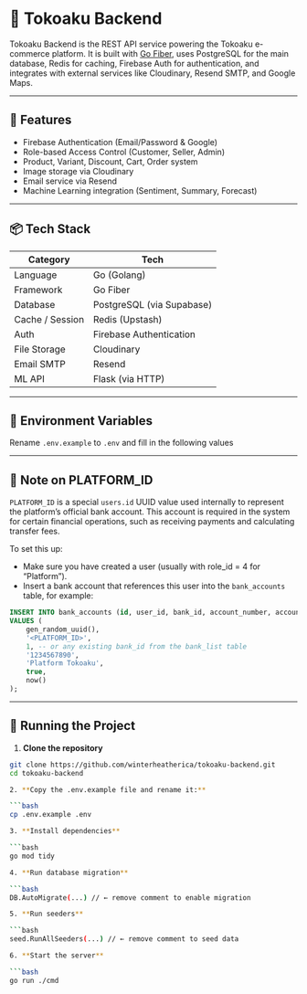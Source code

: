 # 🛒 Tokoaku Backend

Tokoaku Backend is the REST API service powering the Tokoaku e-commerce platform. It is built with [Go Fiber](https://gofiber.io/), uses PostgreSQL for the main database, Redis for caching, Firebase Auth for authentication, and integrates with external services like Cloudinary, Resend SMTP, and Google Maps.

---

## 🚀 Features

- Firebase Authentication (Email/Password & Google)
- Role-based Access Control (Customer, Seller, Admin)
- Product, Variant, Discount, Cart, Order system
- Image storage via Cloudinary
- Email service via Resend
- Machine Learning integration (Sentiment, Summary, Forecast)

---

## 📦 Tech Stack

| Category         | Tech                          |
|------------------|-------------------------------|
| Language         | Go (Golang)                   |
| Framework        | Go Fiber                      |
| Database         | PostgreSQL (via Supabase)     |
| Cache / Session  | Redis (Upstash)               |
| Auth             | Firebase Authentication       |
| File Storage     | Cloudinary                    |
| Email SMTP       | Resend                        |
| ML API           | Flask (via HTTP)              |

---

## 📁 Environment Variables

Rename `.env.example` to `.env` and fill in the following values

---

## 🔑 Note on PLATFORM_ID

`PLATFORM_ID` is a special `users.id` UUID value used internally to represent the platform’s official bank account. This account is required in the system for certain financial operations, such as receiving payments and calculating transfer fees.

To set this up:

- Make sure you have created a user (usually with role_id = 4 for “Platform”).
- Insert a bank account that references this user into the `bank_accounts` table, for example:

```sql
INSERT INTO bank_accounts (id, user_id, bank_id, account_number, account_name, is_active, created_at)
VALUES (
    gen_random_uuid(),
    '<PLATFORM_ID>',
    1, -- or any existing bank_id from the bank_list table
    '1234567890',
    'Platform Tokoaku',
    true,
    now()
);
``` 
---

## 🚀 Running the Project

1. **Clone the repository**

```bash
git clone https://github.com/winterheatherica/tokoaku-backend.git
cd tokoaku-backend

2. **Copy the .env.example file and rename it:**

```bash
cp .env.example .env

3. **Install dependencies**

```bash
go mod tidy

4. **Run database migration**

```bash
DB.AutoMigrate(...) // ← remove comment to enable migration

5. **Run seeders**

```bash
seed.RunAllSeeders(...) // ← remove comment to seed data

6. **Start the server**

```bash
go run ./cmd
